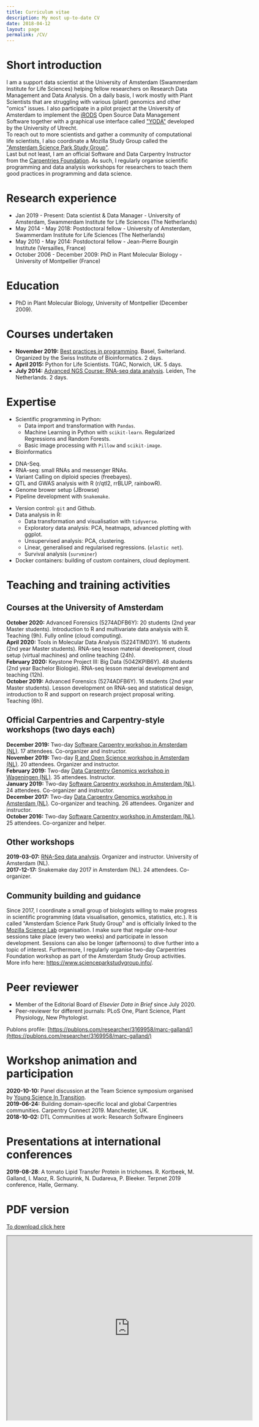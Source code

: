 ```yaml
---
title: Curriculum vitae
description: My most up-to-date CV
date: 2018-04-12
layout: page
permalink: /CV/
---
```

# Short introduction
I am a support data scientist at the University of Amsterdam (Swammerdam Institute for Life Sciences) helping fellow researchers on Research Data Management and Data Analysis. On a daily basis, I work mostly with Plant Scientists that are struggling with various (plant) genomics and other "omics" issues. I also participate in a pilot project at the University of Amsterdam to implement the [iRODS](https://irods.org/) Open Source Data Management Software together with a graphical use interface called ["YODA"](https://yoda.sites.uu.nl/) developed by the University of Utrecht.  
To reach out to more scientists and gather a community of computational life scientists, I also coordinate a Mozilla Study Group called the ["Amsterdam Science Park Study Group"](www.scienceparkstudygroup.info).  
Last but not least, I am an official Software and Data Carpentry Instructor from the [Carpentries Foundation](https://carpentries.org/). As such, I regularly organise scientific programming and data analysis workshops for researchers to teach them good practices in programming and data science. 

# Research experience
- Jan 2019 - Present: Data scientist & Data Manager - University of Amsterdam, Swammerdam Institute for Life Sciences (The Netherlands)
- May 2014 - May 2018: Postdoctoral fellow - University of Amsterdam, Swammerdam Institute for Life Sciences (The Netherlands)
- May 2010 - May 2014: Postdoctoral fellow - Jean-Pierre Bourgin Institute (Versailles, France)
- October 2006 - December 2009: PhD in Plant Molecular Biology - University of Montpellier (France)

# Education
* PhD in Plant Molecular Biology, University of Montpellier (December 2009).

# Courses undertaken
* __November 2019:__ [Best practices in programming](https://www.sib.swiss/training/course/2019-11-best-practices-programming). Basel, Switerland. Organized by the Swiss Institute of Bioinformatics. 2 days.
* __April 2015:__ Python for Life Scientists. TGAC, Norwich, UK. 5 days. 
* __July 2014:__ [Advanced NGS Course: RNA-seq data analysis](https://www.biosb.nl/archive-courses/rna-seq-data-analysis-2014/). Leiden, The Netherlands. 2 days.

# Expertise
* Scientific programming in Python:
  - Data import and transformation with `Pandas`.
  - Machine Learning in Python with `scikit-learn`. Regularized Regressions and Random Forests. 
  - Basic image processing with `Pillow` and `scikit-image`.
 * Bioinformatics
  - DNA-Seq.
  - RNA-seq: small RNAs and messenger RNAs. 
  - Variant Calling on diploid species (freebayes).
  - QTL and GWAS analysis with R (r/qtl2, rrBLUP, rainbowR).  
  - Genome brower setup (JBrowse)
  - Pipeline development with `Snakemake`.
* Version control: `git` and Github.
* Data analysis in R:
  - Data transformation and visualisation with `tidyverse`.
  - Exploratory data analysis: PCA, heatmaps, advanced plotting with ggplot.
  - Unsupervised analysis: PCA, clustering.
  - Linear, generalised and regularised regressions. (`elastic net`).
  - Survival analysis (`survminer`)
* Docker containers: building of custom containers, cloud deployment.

# Teaching and training activities

## Courses at the University of Amsterdam
__October 2020:__ Advanced Forensics (5274ADFB6Y): 20 students (2nd year Master students). Introduction to R and multivariate data analysis with R. Teaching (9h). Fully online (cloud computing).  
__April 2020:__ Tools in Molecular Data Analysis (5224TIMD3Y). 16 students (2nd year Master students). RNA-seq lesson material development, cloud setup (virtual machines) and online teaching (24h).    
__February 2020:__ Keystone Project III: Big Data (5042KPIB6Y). 48 students (2nd year Bachelor Biologie). RNA-seq lesson material development and teaching (12h).   
__October 2019:__ Advanced Forensics (5274ADFB6Y). 16 students (2nd year Master students). Lesson development on RNA-seq and statistical design, introduction to R and support on research project proposal writing. Teaching (6h).  


## Official Carpentries and Carpentry-style workshops (two days each) 
__December 2019:__ Two-day [Software Carpentry workshop in Amsterdam (NL)](https://scienceparkstudygroup.github.io/2019-12-03-SWC-Amsterdam/). 17 attendees. Co-organizer and instructor.   
__November 2019:__ Two-day [R and Open Science workshop in Amsterdam (NL)](https://scienceparkstudygroup.github.io/2019-11-20-r-workshop/). 20 attendees. Organizer and instructor.   
__February 2019:__ Two-day [Data Carpentry Genomics workshop in Wageningen (NL)](https://nioo-knaw.github.io/2019-02-05-wageningen-genomics/). 35 attendees. Instructor.       
__January 2019:__ Two-day [Software Carpentry workshop in Amsterdam (NL)](https://scienceparkstudygroup.github.io/2019-14-01-Amsterdam-Python-workshop/). 24 attendees. Co-organizer and instructor.   
__December 2017:__ Two-day [Data Carpentry Genomics workshop in Amsterdam (NL)](https://aschuerch.github.io/2017-12-13-amsterdam/). Co-organizer and teaching. 26 attendees. Organizer and instructor.     
__October 2016:__ Two-day [Software Carpentry workshop in Amsterdam (NL)](https://mkuzak.github.io/2016-10-17-amsterdam/). 25 attendees. Co-organizer and helper.    

## Other workshops
__2019-03-07:__ [RNA-Seq data analysis](https://scienceparkstudygroup.github.io/2019-03-07-rnaseq-workshop/). Organizer and instructor. University of Amsterdam (NL).   
__2017-12-17:__ Snakemake day 2017 in Amsterdam (NL). 24 attendees. Co-organizer. 

## Community building and guidance
Since 2017, I coordinate a small group of biologists willing to make progress in scientific programming (data visualisation, genomics, statistics, etc.). It is called "Amsterdam Science Park Study Group" and is officially linked to the [Mozilla Science Lab](https://science.mozilla.org/) organisation. I make sure that regular one-hour sessions take place (every two weeks) and participate in lesson development. Sessions can also be longer (afternoons) to dive further into a topic of interest. Furthermore, I regularly organise two-day Carpentries Foundation workshop as part of the Amsterdam Study Group activities.     
More info here: https://www.scienceparkstudygroup.info/.

# Peer reviewer
- Member of the Editorial Board of _Elsevier Data in Brief_ since July 2020. 
- Peer-reviewer for different journals: PLoS One, Plant Science, Plant Physiology, New Phytologist. 

Publons profile: [https://publons.com/researcher/3169958/marc-galland/](https://publons.com/researcher/3169958/marc-galland/)

# Workshop animation and participation
__2020-10-10:__ Panel discussion at the Team Science symposium organised by [Young Science In Transition](https://scienceintransition.nl/en).      
__2019-06-24:__ Building domain-specific local and global Carpentries communities. Carpentry Connect 2019. Manchester, UK.  
__2018-10-02:__ DTL Communities at work: Research Software Engineers     

# Presentations at international conferences
__2019-08-28__: A tomato Lipid Transfer Protein in trichomes. R. Kortbeek, M. Galland, I. Maoz, R. Schuurink, N. Dudareva, P. Bleeker. Terpnet 2019 conference, Halle, Germany.

# PDF version
[To download click here](../../CV_Marc_Galland_Data_Scientist.pdf)

<iframe src="https://drive.google.com/file/d/1KLZHAj6e2CyZnbRykaVQ3TQc0Np8enE4/view?usp=sharing" width="640" height="480"></ifram>


